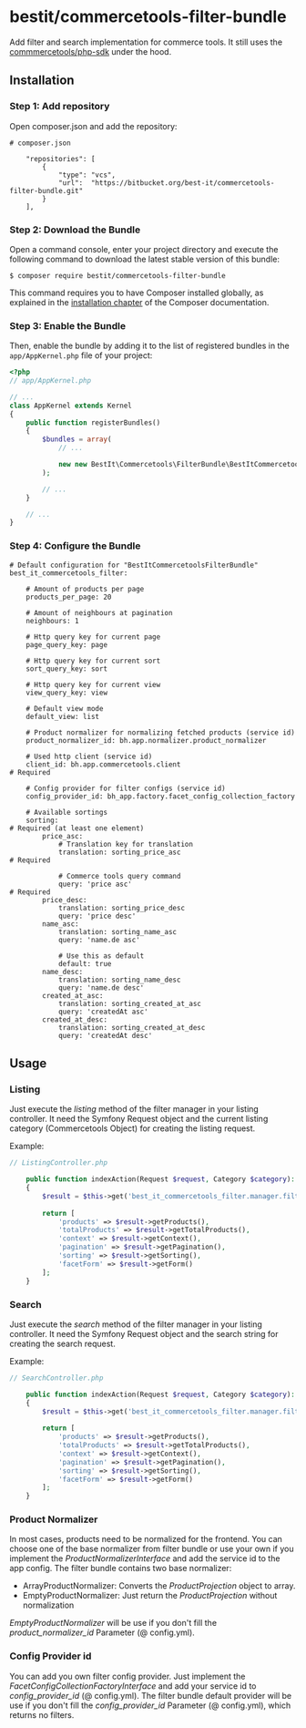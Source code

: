 # bestit/commercetools-filter-bundle

Add filter and search implementation for commerce tools.
It still uses the [commmercetools/php-sdk](https://github.com/commercetools/commercetools-php-sdk) under the hood.

## Installation

### Step 1: Add repository

Open composer.json and add the repository:

```
# composer.json

    "repositories": [
        {
            "type": "vcs",
            "url":  "https://bitbucket.org/best-it/commercetools-filter-bundle.git"
        }
    ],
```

### Step 2: Download the Bundle

Open a command console, enter your project directory and execute the
following command to download the latest stable version of this bundle:

```console
$ composer require bestit/commercetools-filter-bundle
```

This command requires you to have Composer installed globally, as explained
in the [installation chapter](https://getcomposer.org/doc/00-intro.md)
of the Composer documentation.

### Step 3: Enable the Bundle

Then, enable the bundle by adding it to the list of registered bundles
in the `app/AppKernel.php` file of your project:

```php
<?php
// app/AppKernel.php

// ...
class AppKernel extends Kernel
{
    public function registerBundles()
    {
        $bundles = array(
            // ...

            new new BestIt\Commercetools\FilterBundle\BestItCommercetoolsFilterBundle(),
        );

        // ...
    }

    // ...
}
```

### Step 4: Configure the Bundle

```
# Default configuration for "BestItCommercetoolsFilterBundle"
best_it_commercetools_filter:

    # Amount of products per page
    products_per_page: 20
    
    # Amount of neighbours at pagination
    neighbours: 1
    
    # Http query key for current page
    page_query_key: page
    
    # Http query key for current sort
    sort_query_key: sort
    
    # Http query key for current view
    view_query_key: view
    
    # Default view mode 
    default_view: list
    
    # Product normalizer for normalizing fetched products (service id)
    product_normalizer_id: bh.app.normalizer.product_normalizer
    
    # Used http client (service id)
    client_id: bh.app.commercetools.client                                      # Required
    
    # Config provider for filter configs (service id)
    config_provider_id: bh_app.factory.facet_config_collection_factory
    
    # Available sortings
    sorting:                                                                    # Required (at least one element)
        price_asc:
            # Translation key for translation
            translation: sorting_price_asc                                      # Required
            
            # Commerce tools query command
            query: 'price asc'                                                  # Required
        price_desc:
            translation: sorting_price_desc
            query: 'price desc'
        name_asc:
            translation: sorting_name_asc
            query: 'name.de asc'
            
            # Use this as default
            default: true
        name_desc:
            translation: sorting_name_desc
            query: 'name.de desc'
        created_at_asc:
            translation: sorting_created_at_asc
            query: 'createdAt asc'
        created_at_desc:
            translation: sorting_created_at_desc
            query: 'createdAt desc'
```

## Usage

### Listing

Just execute the _listing_ method of the filter manager in your listing controller. It need the Symfony Request object 
and the current listing category (Commercetools Object) for creating the listing request.

Example:

```php
// ListingController.php

    public function indexAction(Request $request, Category $category): array
    {
        $result = $this->get('best_it_commercetools_filter.manager.filter_manager')->listing($request, $category);
        
        return [
            'products' => $result->getProducts(),
            'totalProducts' => $result->getTotalProducts(),
            'context' => $result->getContext(),
            'pagination' => $result->getPagination(),
            'sorting' => $result->getSorting(),
            'facetForm' => $result->getForm()
        ];
    }
```

### Search

Just execute the _search_ method of the filter manager in your listing controller. It need the Symfony Request object 
and the search string for creating the search request.

Example:

```php
// SearchController.php

    public function indexAction(Request $request, Category $category): array
    {
        $result = $this->get('best_it_commercetools_filter.manager.filter_manager')->search($request, $request->query->get('search'));
        
        return [
            'products' => $result->getProducts(),
            'totalProducts' => $result->getTotalProducts(),
            'context' => $result->getContext(),
            'pagination' => $result->getPagination(),
            'sorting' => $result->getSorting(),
            'facetForm' => $result->getForm()
        ];
    }
```

### Product Normalizer

In most cases, products need to be normalized for the frontend. You can choose one of the base normalizer from filter bundle or use your 
own if you implement the _ProductNormalizerInterface_ and add the service id to the app config. The filter bundle contains two base normalizer:
* ArrayProductNormalizer: Converts the _ProductProjection_ object to array.
* EmptyProductNormalizer: Just return the _ProductProjection_ without normalization

_EmptyProductNormalizer_ will be use if you don't fill the _product_normalizer_id_ Parameter (@ config.yml).

### Config Provider id

You can add you own filter config provider. Just implement the _FacetConfigCollectionFactoryInterface_ and add your service id to _config_provider_id_ (@ config.yml).
The filter bundle default provider will be use if you don't fill the _config_provider_id_ Parameter (@ config.yml), which returns no filters.
